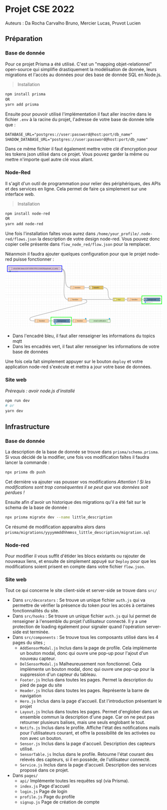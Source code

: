 # Projet CSE 2022
Auteurs : Da Rocha Carvalho Bruno, Mercier Lucas, Pruvot Lucien

## Préparation

### Base de donnée

Pour ce projet Prisma a été utilisé. C'est un "mapping objet-relationnel" open-source qui simplifie drastiquement la modélisation de donnée, leurs migrations et l'accès  au données pour des base de donnée SQL en Node.js. 
> Installation

```bash
npm install prisma 
OR	
yarn add prisma
```

Ensuite pour pouvoir utilisé l'implémentation il faut aller inscrire dans le fichier `.env` à la racine du projet, l'adresse de votre base de donnée telle que : 

```
DATABASE_URL="postgres://user:password@host:port/db_name"
SHADOW_DATABASE_URL="postgres://user:password@host:port/db_name"
```

Dans ce même fichier il faut également mettre votre clé d'encryption pour les tokens json utilisé dans ce projet. Vous pouvez garder la même ou mettre n'importe quel autre clé vous allant.

### Node-Red

Il s'agit d'un outil de programmation pour relier des périphériques, des APIs et des services en ligne. Cela permet de faire ça simplement sur une interface web.

> Installation

```bash
npm install node-red
OR 
yarn add node-red
```

Une fois l'installation faîtes vous aurez dans `/home/your_profile/.node-red/flows.json` la description de votre design node-red. Vous pouvez donc copier celle présente dans `flow_node_red/flow.json` pour la remplacer.

Néanmoin il faudra ajouter quelques configuration pour que le projet node-red puisse fonctionner : 
![Node-red](img_readme/Node-red.png)

- Dans l'encadré bleu, il faut aller renseigner les informations du topics mqtt
- Dans les encadrés vert, il faut aller renseigner les informations de votre base de données

Une fois cela fait simplement appuyer sur le bouton `deploy` et votre application node-red s'exécute et mettra a jour votre base de données.

### Site web

*Prérequis : avoir node.js d'installé*

```bash
npm run dev
# or
yarn dev
```

## Infrastructure

### Base de donnée

La description de la base de donnée se trouve dans `prisma/schema.prisma`.
Si vous décidé de la modifier, une fois vos modification faîtes il faudra lancer la commande : 

```bash
npx prisma db push
```

Cet dernière va ajouter vas pousser vos modifications *Attention ! Si les modifications sont trop conséquentes il se peut que vos données soit perdues !*

Ensuite afin d'avoir un historique des migrations qu'il a été fait sur le schema de la base de donnée : 
```bash
npx prisma migrate dev --name little_description
```

Ce résumé de modification apparaitra alors dans `prisma/migrations/yyyymmddhhmmss_little_description/migration.sql`

### Node-red

Pour modifier il vous suffit d'étider les blocs existants ou rajouter de nouveaux liens, et ensuite de simplement appuyé sur `Deploy` pour que les modifications soient prisent en compte dans votre fichier `flow.json`.

### Site web

Tout ce qui concerne le site client-side et server-side se trouve dans `src/`

- Dans `src/decorators` : Se trouve un unique fichier `auth.js` qui va permettre de vérifier la présence du token pour les accès à certaines fonctionnalités du site.
- Dans `src/hooks` : Se trouve un unique fichier `auth.js` qui lui permet de renseigner à l'ensemble du projet l'utilisateur connecté. Il y a une protection de loading également pour signaler quand l'opération server-side est terminée. 
- Dans `src/components` : Se trouve tous les composants utilisé dans les 4 pages du sites ;
  - `AddSensorModal.js` Inclus dans la page de profile. Cela implémente un bouton modal, donc qui ouvre une pop-up pour l'ajout d'un nouveau capteur.
  - `DelSensorModal.js` Malheureusement non fonctionnel. Cela implémente un bouton modal, donc qui ouvre une pop-up pour la suppression d'un capteur du tableau.
  - `Footer.js` Inclus dans toutes les pages. Permet la description du pied de page du site
  - `Header.js` Inclus dans toutes les pages. Représente la barre de navigation
  - `Hero.js` Inclus dans la page d'accueil. Est l'introduction présentant le projet
  - `Layout.js` Inclus dans toutes les pages. Permet d'englober dans un ensemble commun la description d'une page. Car on ne peut pas retourner plusieurs balises, mais une seuls englobant le tout.
  - `Notifs.js` Inclus dans le profile. Affiche l'état des notifications mails pour l'utilisateurs courant, et offre la possibilité de les activées ou non avec un bouton.
  - `Sensor.js` Inclus dans la page d'accueil. Description des capteurs utilisé.
  - `SensorTable.js` Inclus dans le profile. Retourne l'état courant des relevés des capteurs, si il en possède, de l'utilisateur connecté.
  - `Service.js` Inclus dans la page d'accueil. Description des services proposé dans ce projet.
- Dans `pages/`
  - `api/`  Implémente toutes les requêtes sql (via Prisma).
  - `index.js` Page d'accueil
  - `login.js` Page de login
  - `profile.js` Page du profile
  - `signup.js` Page de création de compte
